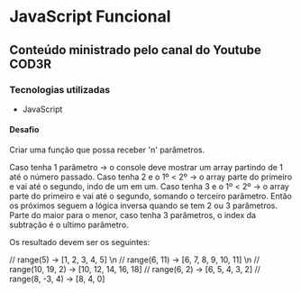# JavaScript Funcional

## Conteúdo ministrado pelo canal do Youtube COD3R

### Tecnologias utilizadas

- JavaScript

#### Desafio

Criar uma função que possa receber 'n' parâmetros.

Caso tenha 1 parâmetro -> o console deve mostrar um array partindo de 1 até o número passado.
Caso tenha 2 e o 1º < 2º -> o array parte do primeiro e vai até o segundo, indo de um em um.
Caso tenha 3 e o 1º < 2º -> o array parte do primeiro e vai até o segundo, somando o terceiro parâmetro.
Então os próximos seguem a lógica inversa quando se tem 2 ou 3 parâmetros. Parte do maior para o menor, caso tenha 3 parâmetros, o index da subtração é o ultimo parâmetro.

Os resultado devem ser os seguintes:

// range(5) -> [1, 2, 3, 4, 5] \n
// range(6, 11) -> [6, 7, 8, 9, 10, 11] \n
// range(10, 19, 2) -> [10, 12, 14, 16, 18]
// range(6, 2) -> [6, 5, 4, 3, 2]
// range(8, -3, 4) -> [8, 4, 0]